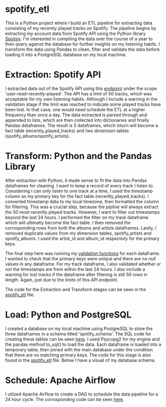 # spotify_etl

This is a Python project where I build an ETL pipeline for extracting data consisting of my recently played tracks on Spotify. The pipeline begins by extracting my account data from Spotify API using the Python library [Spotipy](https://spotipy.readthedocs.io/en/2.19.0/). I'm interested in compiling the data over the course of a year to then query against the database for further insights on my listening habits. I transform the data using Pandas to clean, filter and validate the data before loading it into a PostgreSQL database on my local machine.

# Extraction: Spotify API

I extracted data out of the Spotify API using this [endpoint](https://developer.spotify.com/documentation/web-api/reference/#endpoint-get-recently-played) under the scope 'user-read-recently-played'. The API has a limit of 50 tracks, which was acceptable for my own listening habits. Although I include a warning in the validation stage if the limit was reached to indicate some played tracks have been lost. In that case, one would need schedule the ETL at a higher frequency than once a day. The data extracted is parsed through and appended to lists, which are then collected into dictionaries and finally Pandas dataframes. The result is 3 dataframes, which inturn will become a fact table (recently_played_tracks) and two dimension tables (spotify_albums/spotify_artists).

# Transform: Python and the Pandas Library

After extraction with Python, it made sense to fit the data into Pandas dataframes for cleaning. I want to keep a record of every track I listen to. Considering I can only listen to one track at a time, I used the timestamp column as my primary key for the fact table (recently_played_tracks). I converted timestamp data to my local timezone, then formatted the column for filtering. This was a crucial step, because the pipline will always extract the 50 most recently played tracks. However, I want to filter out timestamps beyond the last 24 hours. I performed the filter on my track dataframe which will ultimatly become the fact table. I then removed the corrosponding rows from both the albums and artists dataframes. Lastly, I removed duplicate values from my dimension tables, spotify_artists and spotify_albums. I used the artist_id and album_id respectivly for the primary keys. 

The final step here was running my [validation functions](https://github.com/colinjhicks/spotify_etl/blob/main/python/validation.py) for each dataframe. I wanted to check that the primary keys were unique and there are no null values in any dataframe. For my track dataframe, I also validated whether or not the timestamps are from within the last 24 hours. I also include a warning for lost tracks if the dataframe after filtering is still 50 rows in length. Again, just due to the limits of this API endpoint.

The code for the Extraction and Transform stages can be seen in the [spotify_etl](https://github.com/colinjhicks/spotify_etl/blob/main/python/spotify_etl.py) file.

# Load: Python and PostgreSQL

I created a database on my local machine using PostgreSQL to store the three dataframes in a schema titled 'spotify_schema'. The SQL code for creating these tables can be seen [here](https://github.com/colinjhicks/spotify_etl/blob/main/sql/create_tables.sql). I used Psycopg2 for my engine and the pandas method to_sql() to load the data. Each dataframe is loaded into a temporary table, then joined with the main database under the condition that there are no matching primary keys. The code for this stage is also found in the [spotify_etl](https://github.com/colinjhicks/spotify_etl/blob/main/python/spotify_etl.py) file. Below I have a visual of my database schema.

# Schedule: Apache Airflow

I utlized Apache Airflow to create a DAG to schedule the data pipeline for a 24 hour cycle. The corrosponding code can be seen [here](https://github.com/colinjhicks/spotify_etl/blob/main/dags/spotify_dag.py).
